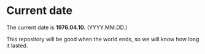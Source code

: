 # Current date

The current date is **1976.04.10.** (YYYY.MM.DD.)

This repository will be good when the world ends, so we will know how long it lasted.